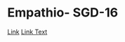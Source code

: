 # Empathio- SGD-16

[Link](https://news.un.org/en/story/2024/02/1146997)
<a href="https://www.example.com" target="_blank">Link Text</a>

